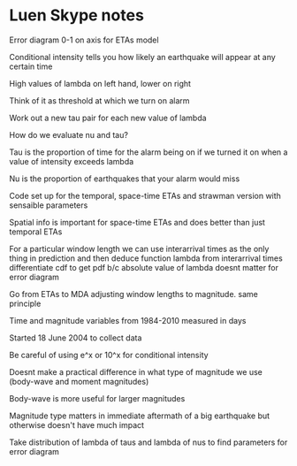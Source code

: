 # Luen Skype notes

Error diagram 0-1 on axis for ETAs model 

Conditional intensity tells you how likely an earthquake will appear at any certain time

High values of lambda on left hand, lower on right

Think of it as threshold at which we turn on alarm

Work out a new tau pair for each new value of lambda

How do we evaluate nu and tau?

Tau is the proportion of time for the alarm being on if we turned it on when a value of intensity exceeds lambda

Nu is the proportion of earthquakes that your alarm would miss


Code set up for the temporal, space-time ETAs and strawman version with sensaible parameters

Spatial info is important for space-time ETAs and does better than just temporal ETAs

For a particular window length we can use interarrival times as the only thing in prediction and then deduce function lambda from interarrival times differentiate cdf to get pdf b/c absolute value of lambda doesnt matter for error diagram

Go from ETAs to MDA adjusting window lengths to magnitude. same principle

Time and magnitude variables from 1984-2010 measured in days

Started 18 June 2004 to collect data

Be careful of using e^x or 10^x for conditional intensity

Doesnt make a practical difference in what type of magnitude we use (body-wave and moment magnitudes)

Body-wave is more useful for larger magnitudes

Magnitude type matters in immediate aftermath of a big earthquake but otherwise doesn't have much impact

Take distribution of lambda of taus and lambda of nus to find parameters for error diagram
